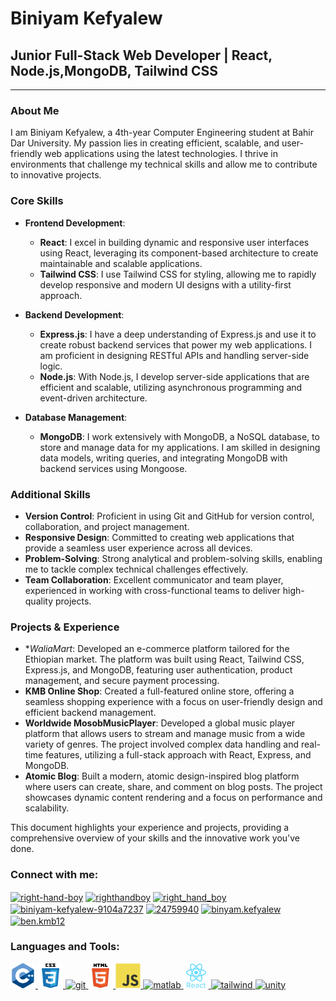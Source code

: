 
# Biniyam Kefyalew

## Junior Full-Stack Web Developer | React, Node.js,MongoDB, Tailwind CSS

---

### About Me

I am Biniyam Kefyalew, a 4th-year Computer Engineering student at Bahir Dar University. My passion lies in creating efficient, scalable, and user-friendly web applications using the latest technologies. I thrive in environments that challenge my technical skills and allow me to contribute to innovative projects.

### Core Skills

- **Frontend Development**:
  - **React**: I excel in building dynamic and responsive user interfaces using React, leveraging its component-based architecture to create maintainable and scalable applications.
  - **Tailwind CSS**: I use Tailwind CSS for styling, allowing me to rapidly develop responsive and modern UI designs with a utility-first approach.

- **Backend Development**:
  - **Express.js**: I have a deep understanding of Express.js and use it to create robust backend services that power my web applications. I am proficient in designing RESTful APIs and handling server-side logic.
  - **Node.js**: With Node.js, I develop server-side applications that are efficient and scalable, utilizing asynchronous programming and event-driven architecture.

- **Database Management**:
  - **MongoDB**: I work extensively with MongoDB, a NoSQL database, to store and manage data for my applications. I am skilled in designing data models, writing queries, and integrating MongoDB with backend services using Mongoose.

### Additional Skills

- **Version Control**: Proficient in using Git and GitHub for version control, collaboration, and project management.
- **Responsive Design**: Committed to creating web applications that provide a seamless user experience across all devices.
- **Problem-Solving**: Strong analytical and problem-solving skills, enabling me to tackle complex technical challenges effectively.
- **Team Collaboration**: Excellent communicator and team player, experienced in working with cross-functional teams to deliver high-quality projects.

### Projects & Experience

- **WaliaMart*: Developed an e-commerce platform tailored for the Ethiopian market. The platform was built using React, Tailwind CSS, Express.js, and MongoDB, featuring user authentication, product management, and secure payment processing.
- **KMB Online Shop**: Created a full-featured online store, offering a seamless shopping experience with a focus on user-friendly design and efficient backend management.
- **Worldwide MosobMusicPlayer**: Developed a global music player platform that allows users to stream and manage music from a wide variety of genres. The project involved complex data handling and real-time features, utilizing a full-stack approach with React, Express, and MongoDB.
- **Atomic Blog**: Built a modern, atomic design-inspired blog platform where users can create, share, and comment on blog posts. The project showcases dynamic content rendering and a focus on performance and scalability.

This document highlights your experience and projects, providing a comprehensive overview of your skills and the innovative work you've done.
<h3 align="left">Connect with me:</h3>
<p align="left">
<a href="https://codepen.io/right-hand-boy" target="blank"><img align="center" src="https://raw.githubusercontent.com/rahuldkjain/github-profile-readme-generator/master/src/images/icons/Social/codepen.svg" alt="right-hand-boy" height="30" width="40" /></a>
<a href="https://dev.to/righthandboy" target="blank"><img align="center" src="https://raw.githubusercontent.com/rahuldkjain/github-profile-readme-generator/master/src/images/icons/Social/devto.svg" alt="righthandboy" height="30" width="40" /></a>
<a href="https://twitter.com/right_hand_boy" target="blank"><img align="center" src="https://raw.githubusercontent.com/rahuldkjain/github-profile-readme-generator/master/src/images/icons/Social/twitter.svg" alt="right_hand_boy" height="30" width="40" /></a>
<a href="https://linkedin.com/in/biniyam-kefyalew-9104a7237" target="blank"><img align="center" src="https://raw.githubusercontent.com/rahuldkjain/github-profile-readme-generator/master/src/images/icons/Social/linked-in-alt.svg" alt="biniyam-kefyalew-9104a7237" height="30" width="40" /></a>
<a href="https://stackoverflow.com/users/24759940" target="blank"><img align="center" src="https://raw.githubusercontent.com/rahuldkjain/github-profile-readme-generator/master/src/images/icons/Social/stack-overflow.svg" alt="24759940" height="30" width="40" /></a>
<a href="https://fb.com/binyam.kefyalew" target="blank"><img align="center" src="https://raw.githubusercontent.com/rahuldkjain/github-profile-readme-generator/master/src/images/icons/Social/facebook.svg" alt="binyam.kefyalew" height="30" width="40" /></a>
<a href="https://instagram.com/ben.kmb12" target="blank"><img align="center" src="https://raw.githubusercontent.com/rahuldkjain/github-profile-readme-generator/master/src/images/icons/Social/instagram.svg" alt="ben.kmb12" height="30" width="40" /></a>
</p>

<h3 align="left">Languages and Tools:</h3>
<p align="left"> <a href="https://www.w3schools.com/cpp/" target="_blank" rel="noreferrer"> <img src="https://raw.githubusercontent.com/devicons/devicon/master/icons/cplusplus/cplusplus-original.svg" alt="cplusplus" width="40" height="40"/> </a> <a href="https://www.w3schools.com/css/" target="_blank" rel="noreferrer"> <img src="https://raw.githubusercontent.com/devicons/devicon/master/icons/css3/css3-original-wordmark.svg" alt="css3" width="40" height="40"/> </a> <a href="https://git-scm.com/" target="_blank" rel="noreferrer"> <img src="https://www.vectorlogo.zone/logos/git-scm/git-scm-icon.svg" alt="git" width="40" height="40"/> </a> <a href="https://www.w3.org/html/" target="_blank" rel="noreferrer"> <img src="https://raw.githubusercontent.com/devicons/devicon/master/icons/html5/html5-original-wordmark.svg" alt="html5" width="40" height="40"/> </a> <a href="https://developer.mozilla.org/en-US/docs/Web/JavaScript" target="_blank" rel="noreferrer"> <img src="https://raw.githubusercontent.com/devicons/devicon/master/icons/javascript/javascript-original.svg" alt="javascript" width="40" height="40"/> </a> <a href="https://www.mathworks.com/" target="_blank" rel="noreferrer"> <img src="https://upload.wikimedia.org/wikipedia/commons/2/21/Matlab_Logo.png" alt="matlab" width="40" height="40"/> </a> <a href="https://reactjs.org/" target="_blank" rel="noreferrer"> <img src="https://raw.githubusercontent.com/devicons/devicon/master/icons/react/react-original-wordmark.svg" alt="react" width="40" height="40"/> </a> <a href="https://tailwindcss.com/" target="_blank" rel="noreferrer"> <img src="https://www.vectorlogo.zone/logos/tailwindcss/tailwindcss-icon.svg" alt="tailwind" width="40" height="40"/> </a> <a href="https://unity.com/" target="_blank" rel="noreferrer"> <img src="https://www.vectorlogo.zone/logos/unity3d/unity3d-icon.svg" alt="unity" width="40" height="40"/> </a> </p>

